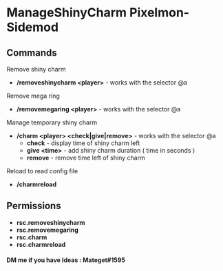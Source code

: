 # ManageShinyCharm Pixelmon-Sidemod
## Commands
Remove shiny charm
 * **/removeshinycharm \<player>** - works with the selector @a  
<!-- end list -->
Remove mega ring
 * **/removemegaring \<player>** - works with the selector @a  
<!-- end list -->
Manage temporary shiny charm
 * **/charm \<player> <check|give|remove>** - works with the selector @a  
   * **check** - display time of shiny charm left
   * **give \<time>** - add shiny charm duration ( time in seconds )  
   * **remove** - remove time left of shiny charm
 <!-- end list -->
Reload to read config file
 * **/charmreload**

## Permissions
* **rsc.removeshinycharm**
* **rsc.removemegaring**
* **rsc.charm**
* **rsc.charmreload**


#### DM me if you have Ideas : Mateget#1595
